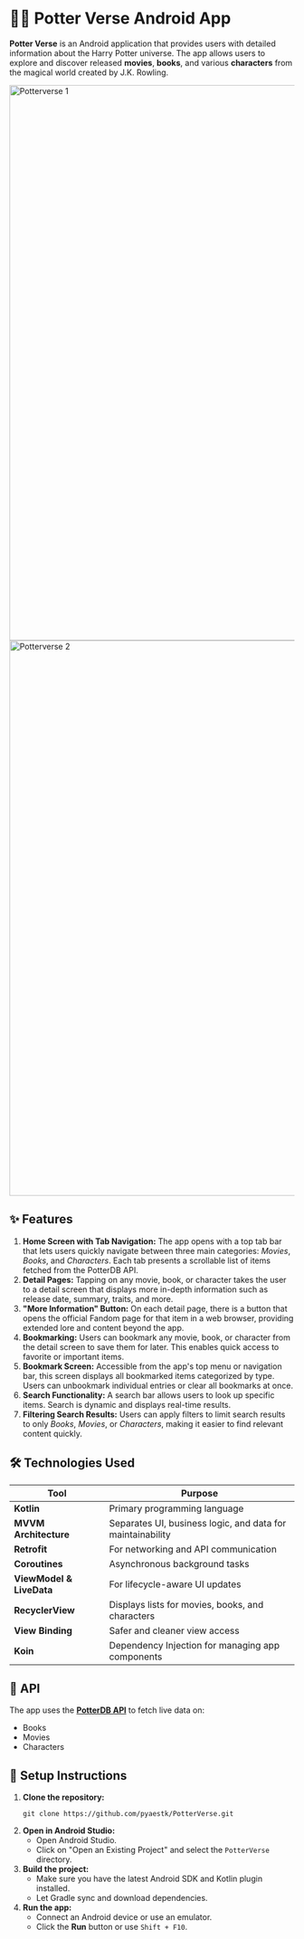 <h1>🧙‍♂️ Potter Verse Android App</h1>

<p><strong>Potter Verse</strong> is an Android application that provides users with detailed information about the Harry Potter universe. The app allows users to explore and discover released <strong>movies</strong>, <strong>books</strong>, and various <strong>characters</strong> from the magical world created by J.K. Rowling.</p>

<img width="1512" height="982" alt="Potterverse 1" src="https://github.com/user-attachments/assets/79c60463-3ea8-468e-bc4f-a97520c0ca5c" />
<img width="1512" height="982" alt="Potterverse 2" src="https://github.com/user-attachments/assets/8e5bf363-6e97-49a6-ac7c-4766e6920b49" />

<h2>✨ Features</h2>
<ol>
  <li>
    <strong>Home Screen with Tab Navigation:</strong> 
    The app opens with a top tab bar that lets users quickly navigate between three main categories: 
    <em>Movies</em>, <em>Books</em>, and <em>Characters</em>. Each tab presents a scrollable list of items fetched from the PotterDB API.
  </li>

  <li>
    <strong>Detail Pages:</strong> 
    Tapping on any movie, book, or character takes the user to a detail screen that displays more in-depth information such as release date, summary, traits, and more.
  </li>

  <li>
    <strong>"More Information" Button:</strong> 
    On each detail page, there is a button that opens the official Fandom page for that item in a web browser, providing extended lore and content beyond the app.
  </li>

  <li>
    <strong>Bookmarking:</strong> 
    Users can bookmark any movie, book, or character from the detail screen to save them for later. This enables quick access to favorite or important items.
  </li>

  <li>
    <strong>Bookmark Screen:</strong> 
    Accessible from the app's top menu or navigation bar, this screen displays all bookmarked items categorized by type. Users can unbookmark individual entries or clear all bookmarks at once.
  </li>

  <li>
    <strong>Search Functionality:</strong> 
    A search bar allows users to look up specific items. Search is dynamic and displays real-time results.
  </li>

  <li>
    <strong>Filtering Search Results:</strong> 
    Users can apply filters to limit search results to only <em>Books</em>, <em>Movies</em>, or <em>Characters</em>, making it easier to find relevant content quickly.
  </li>
</ol>

<h2>🛠️ Technologies Used</h2>
<table>
  <thead>
    <tr>
      <th>Tool</th>
      <th>Purpose</th>
    </tr>
  </thead>
  <tbody>
    <tr><td><strong>Kotlin</strong></td><td>Primary programming language</td></tr>
    <tr><td><strong>MVVM Architecture</strong></td><td>Separates UI, business logic, and data for maintainability</td></tr>
    <tr><td><strong>Retrofit</strong></td><td>For networking and API communication</td></tr>
    <tr><td><strong>Coroutines</strong></td><td>Asynchronous background tasks</td></tr>
    <tr><td><strong>ViewModel & LiveData</strong></td><td>For lifecycle-aware UI updates</td></tr>
    <tr><td><strong>RecyclerView</strong></td><td>Displays lists for movies, books, and characters</td></tr>
    <tr><td><strong>View Binding</strong></td><td>Safer and cleaner view access</td></tr>
    <tr><td><strong>Koin</strong></td><td>Dependency Injection for managing app components</td></tr>
  </tbody>
</table>


<h2>🔌 API</h2>
<p>The app uses the <a href="https://docs.potterdb.com" target="_blank"><strong>PotterDB API</strong></a> to fetch live data on:</p>
<ul>
  <li>Books</li>
  <li>Movies</li>
  <li>Characters</li>
</ul>

<h2>📲 Setup Instructions</h2>
<ol>
  <li><strong>Clone the repository:</strong>
    <pre><code>git clone https://github.com/pyaestk/PotterVerse.git</code></pre>
  </li>
  <li><strong>Open in Android Studio:</strong>
    <ul>
      <li>Open Android Studio.</li>
      <li>Click on "Open an Existing Project" and select the <code>PotterVerse</code> directory.</li>
    </ul>
  </li>
  <li><strong>Build the project:</strong>
    <ul>
      <li>Make sure you have the latest Android SDK and Kotlin plugin installed.</li>
      <li>Let Gradle sync and download dependencies.</li>
    </ul>
  </li>
  <li><strong>Run the app:</strong>
    <ul>
      <li>Connect an Android device or use an emulator.</li>
      <li>Click the <strong>Run</strong> button or use <code>Shift + F10</code>.</li>
    </ul>
  </li>
</ol>
